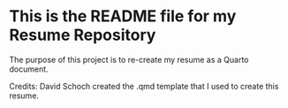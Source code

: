 # This is the README file for my Resume Repository 

The purpose of this project is to re-create my resume as a Quarto document.
 
Credits: David Schoch created the .qmd template that I used to create this resume. 


